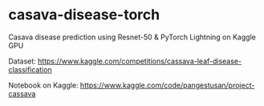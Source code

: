 # casava-disease-torch
Casava disease prediction using Resnet-50 &amp; PyTorch Lightning on Kaggle GPU


Dataset:
https://www.kaggle.com/competitions/cassava-leaf-disease-classification

Notebook on Kaggle:
https://www.kaggle.com/code/pangestusan/project-cassava
